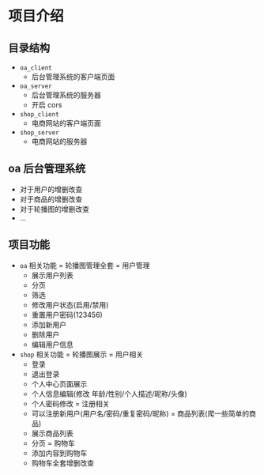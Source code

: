 # 项目介绍

## 目录结构

- `oa_client`
  + 后台管理系统的客户端页面
- `oa_server`
  + 后台管理系统的服务器
  + 开启 cors
- `shop_client`
  + 电商网站的客户端页面
- `shop_server`
  + 电商网站的服务器

## oa 后台管理系统

- 对于用户的增删改查
- 对于商品的增删改查
- 对于轮播图的增删改查
- ...

## 项目功能

- `oa` 相关功能
  = 轮播图管理全套
  = 用户管理
  + 展示用户列表
  + 分页
  + 筛选
  + 修改用户状态(启用/禁用)
  + 重置用户密码(123456)
  + 添加新用户
  + 删除用户
  + 编辑用户信息
- `shop` 相关功能
  = 轮播图展示
  = 用户相关
  + 登录
  + 退出登录
  + 个人中心页面展示
  + 个人信息编辑(修改 年龄/性别/个人描述/昵称/头像)
  + 个人密码修改
    = 注册相关
  + 可以注册新用户(用户名/密码/重复密码/昵称)
    = 商品列表(爬一些简单的商品)
  + 展示商品列表
  + 分页
    = 购物车
  + 添加内容到购物车
  + 购物车全套增删改查

